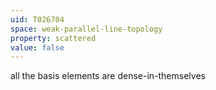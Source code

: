 ```yaml
---
uid: T026704
space: weak-parallel-line-topology
property: scattered
value: false
---
```

all the basis elements are dense-in-themselves

